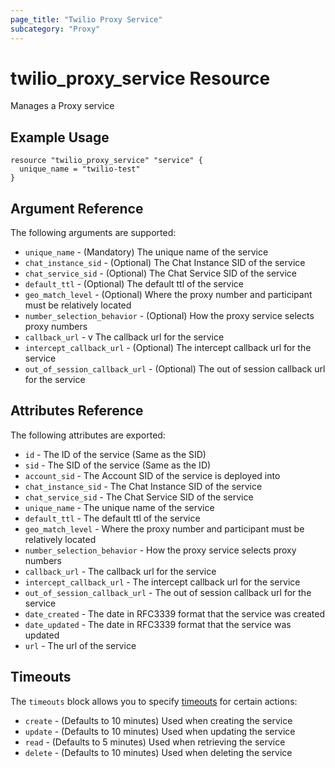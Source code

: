 ```yaml
---
page_title: "Twilio Proxy Service"
subcategory: "Proxy"
---
```


# twilio_proxy_service Resource

Manages a Proxy service

## Example Usage

```hcl
resource "twilio_proxy_service" "service" {
  unique_name = "twilio-test"
}
```

## Argument Reference

The following arguments are supported:

- `unique_name` - (Mandatory) The unique name of the service
- `chat_instance_sid` - (Optional) The Chat Instance SID of the service
- `chat_service_sid` - (Optional) The Chat Service SID of the service
- `default_ttl` - (Optional) The default ttl of the service
- `geo_match_level` - (Optional) Where the proxy number and participant must be relatively located
- `number_selection_behavior` - (Optional) How the proxy service selects proxy numbers
- `callback_url` - v The callback url for the service
- `intercept_callback_url` - (Optional) The intercept callback url for the service
- `out_of_session_callback_url` - (Optional) The out of session callback url for the service

## Attributes Reference

The following attributes are exported:

- `id` - The ID of the service (Same as the SID)
- `sid` - The SID of the service (Same as the ID)
- `account_sid` - The Account SID of the service is deployed into
- `chat_instance_sid` - The Chat Instance SID of the service
- `chat_service_sid` - The Chat Service SID of the service
- `unique_name` - The unique name of the service
- `default_ttl` - The default ttl of the service
- `geo_match_level` - Where the proxy number and participant must be relatively located
- `number_selection_behavior` - How the proxy service selects proxy numbers
- `callback_url` - The callback url for the service
- `intercept_callback_url` - The intercept callback url for the service
- `out_of_session_callback_url` - The out of session callback url for the service
- `date_created` - The date in RFC3339 format that the service was created
- `date_updated` - The date in RFC3339 format that the service was updated
- `url` - The url of the service

## Timeouts

The `timeouts` block allows you to specify [timeouts](https://www.terraform.io/docs/configuration/resources.html#timeouts) for certain actions:

- `create` - (Defaults to 10 minutes) Used when creating the service
- `update` - (Defaults to 10 minutes) Used when updating the service
- `read` - (Defaults to 5 minutes) Used when retrieving the service
- `delete` - (Defaults to 10 minutes) Used when deleting the service
